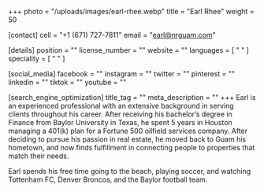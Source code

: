 +++
photo = "/uploads/images/earl-rhee.webp"
title = "Earl Rhee"
weight = 50

[contact]
cell = "+1 (671) 727-7811"
email = "earl@nrguam.com"

[details]
position = ""
license_number = ""
website = ""
languages = [ " " ]
speciality = [ " " ]

[social_media]
facebook = ""
instagram = ""
twitter = ""
pinterest = ""
linkedin = ""
tiktok = ""
youtube = ""

[search_engine_optimization]
title_tag = ""
meta_description = ""
+++
Earl is an experienced professional with an extensive background in serving clients throughout his career. After receiving his bachelor’s degree in Finance from Baylor University in Texas, he spent 5 years in Houston managing a 401(k) plan for a Fortune 500 oilfield services company. After deciding to pursue his passion in real estate, he moved back to Guam his hometown, and now finds fulfillment in connecting people to properties that match their needs.

Earl spends his free time going to the beach, playing soccer, and watching Tottenham FC, Denver Broncos, and the Baylor football team.
